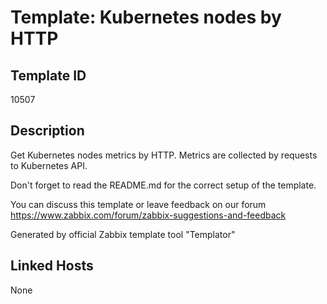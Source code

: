 # Template: Kubernetes nodes by HTTP

## Template ID
10507

## Description
Get Kubernetes nodes metrics by HTTP.
Metrics are collected by requests to Kubernetes API.

Don't forget to read the README.md for the correct setup of the template.

You can discuss this template or leave feedback on our forum https://www.zabbix.com/forum/zabbix-suggestions-and-feedback

Generated by official Zabbix template tool "Templator"

## Linked Hosts
None

